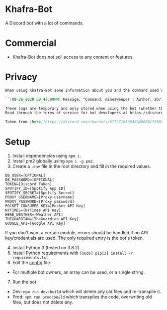 # Khafra-Bot
A Discord bot with a lot of commands.

# Commercial
* Khafra-Bot does not sell access to any content or features.

# Privacy
```md
When using Khafra-Bot some information about you and the command used will be temporarily stored. The purpose of these logs is to provide debug info if errors or misuse occur. A complete log entry looks like:

``[08-26-2020 09:42:09PM] Message: "Command: minesweeper | Author: 267774648622645249 | URL: https://discord.com/channels/677271830838640680/733157666737881149/748356650515300394 | Guild: 677271830838640680 | Input: !minesweeper"``

These logs are temporary and only stored when using the bot (whether that is reacting for a role or using a command).
Read through the terms of service for bot developers at https://discord.com/developers/docs/legal (collecting logs falls under section 2-A).

Taken from [here](https://discord.com/channels/677271830838640680/705894525473784303/748361427328303175)
```

# Setup
1. Install dependencies using ``npm i``.
2. Install pm2 globally using ``npm i -g pm2``.
3. Create a ``.env`` file in the root directory and fill in the required values.
```
DB_USER=[OPTIONAL]
DB_PASSWORD=[OPTIONAL]
TOKEN=[Discord Token]
SPOTIFY_ID=[Spotify App ID]
SPOTIFY_SECRET=[Spotify Secret]
PROXY_USERNAME=[Proxy username]
PROXY_PASSWORD=[Proxy password]
POCKET_CONSUMER_KEY=[Pocket API Key]
NYTIMES=[NYTimes API Key]
HERE_WEATHER=[Weather API]
THEGUARDIAN=[TheGuardian API Key]
GOOGLE_API=[Google API Key]
```
If you don't want a certain module, errors should be handled if no API key/credentials are used. The only required entry is the bot's token.

4. Install Python 3 (tested on 3.8.2).
5. Install Python requirements with `[sudo] pip[3] install -r requirements.txt`
6. Edit the [config](./config.json) file.
* For multiple bot owners, an array can be used, or a single string.
7. Run the bot
* Dev: ``npm run dev:build`` which will delete any old files and re-transpile it.
* Prod: ``npm run prod:build`` which transpiles the code, overwriting old files, but does not delete any.